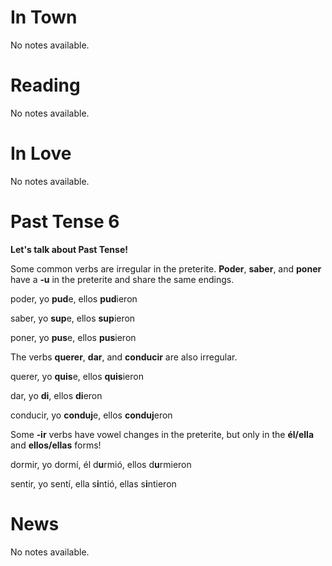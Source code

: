 # In Town

No notes available.

# Reading

No notes available.

# In Love

No notes available.

# Past Tense 6

**Let's talk about Past Tense!**

Some common verbs are irregular in the preterite. **Poder**, **saber**, and **poner** have a **‑u** in the preterite and share the same endings.

poder, yo **pud**e, ellos **pud**ieron

saber, yo **sup**e, ellos **sup**ieron

poner, yo **pus**e, ellos **pus**ieron

The verbs **querer**, **dar**, and **conducir** are also irregular.

querer, yo **quis**e, ellos **quis**ieron

dar, yo **di**, ellos **di**eron

conducir, yo **conduj**e, ellos **conduj**eron

Some **‑ir** verbs have vowel changes in the preterite, but only in the **él/ella** and **ellos/ellas** forms!

dormir, yo dormí, él d**u**rmió, ellos d**u**rmieron

sentir, yo sentí, ella s**i**ntió, ellas s**i**ntieron

# News

No notes available.
